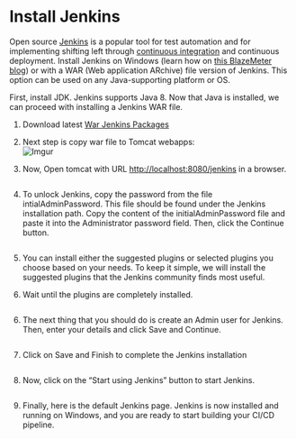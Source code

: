 <h1 id="install-jenkins">Install Jenkins</h1>
<p>Open source  <a href="https://jenkins.io/">Jenkins</a>  is a popular tool for test automation and for implementing shifting left through  <a href="https://www.blazemeter.com/blog/cicd-pipeline-jenkins-github">continuous integration</a>  and continuous deployment. Install Jenkins on Windows (learn how on  <a href="https://www.blazemeter.com/blog/how-to-install-jenkins-on-windows">this BlazeMeter blog</a>) or with a WAR (Web application ARchive) file version of Jenkins. This option can be used on any Java-supporting platform or OS.</p>
<p>First, install JDK. Jenkins supports Java 8. Now that Java is installed, we can proceed with installing a Jenkins WAR file.</p>
<ol>
<li>
<p>Download latest <a href="https://get.jenkins.io/war-stable/">War Jenkins Packages</a></p>
</li>
<li>
<p>Next step is copy war file to Tomcat webapps:<br>
<img src="https://i.imgur.com/Y3y49xE.png" alt="Imgur"></p>
</li>
<li>
<p>Now, Open tomcat with URL <a href="http://localhost:8080/jenkins">http://localhost:8080/jenkins</a> in a browser.</p>
</li>
</ol>
<p><img src="https://www.blazemeter.com/sites/default/files/image/2022-06/b1i10.png" alt=""></p>
<ol start="4">
<li>To unlock Jenkins, copy the password from the file intialAdminPassword. This file should be found under the Jenkins installation path. Copy the content of the initialAdminPassword file and paste it into the Administrator password field. Then, click the Continue button.</li>
</ol>
<p><img src="https://www.blazemeter.com/sites/default/files/image/2022-06/b1i11.png" alt=""></p>
<ol start="5">
<li>
<p>You can install either the suggested plugins or selected plugins you choose based on your needs. To keep it simple, we will install the suggested plugins that the Jenkins community finds most useful.<br>
<img src="https://www.blazemeter.com/sites/default/files/image/2022-06/b1i12.png" alt=""></p>
</li>
<li>
<p>Wait until the plugins are completely installed.</p>
</li>
</ol>
<p><img src="https://www.blazemeter.com/sites/default/files/image/2022-06/b1i13.png" alt=""></p>
<ol start="6">
<li>The next thing that you should do is create an Admin user for Jenkins. Then, enter your details and click Save and Continue.</li>
</ol>
<p><img src="https://www.blazemeter.com/sites/default/files/image/2022-06/b1i14.png" alt=""></p>
<ol start="7">
<li>Click on Save and Finish to complete the Jenkins installation</li>
</ol>
<p><img src="https://www.blazemeter.com/sites/default/files/image/2022-06/b1i15.png" alt=""></p>
<ol start="8">
<li>Now, click on the “Start using Jenkins” button to start Jenkins.</li>
</ol>
<p><img src="https://www.blazemeter.com/sites/default/files/image/2022-06/b1i16.png" alt=""></p>
<ol start="9">
<li>Finally, here is the default Jenkins page. Jenkins is now installed and running on Windows, and you are ready to start building your CI/CD pipeline.</li>
</ol>
<p><img src="https://www.blazemeter.com/sites/default/files/image/2022-06/b1i17.png" alt=""></p>

